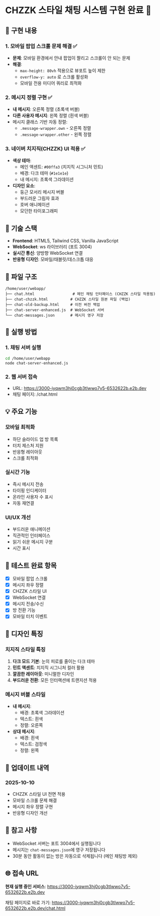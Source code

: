 # CHZZK 스타일 채팅 시스템 구현 완료 🚀

## 📱 구현 내용

### 1. 모바일 팝업 스크롤 문제 해결 ✅
- **문제**: 모바일 환경에서 안내 팝업이 짤리고 스크롤이 안 되는 문제
- **해결**: 
  - `max-height: 80vh` 적용으로 뷰포트 높이 제한
  - `overflow-y: auto` 로 스크롤 활성화
  - 모바일 전용 미디어 쿼리로 최적화

### 2. 메시지 정렬 구현 ✅
- **내 메시지**: 오른쪽 정렬 (초록색 버블)
- **다른 사용자 메시지**: 왼쪽 정렬 (흰색 버블)
- 메시지 클래스 기반 자동 정렬:
  - `.message-wrapper.own` - 오른쪽 정렬
  - `.message-wrapper.other` - 왼쪽 정렬

### 3. 네이버 치지직(CHZZK) UI 적용 ✅
- **색상 테마**: 
  - 메인 액센트: `#00ffa3` (치지직 시그니처 민트)
  - 배경: 다크 테마 (`#1e1e1e`)
  - 내 메시지: 초록색 그라데이션
- **디자인 요소**:
  - 둥근 모서리 메시지 버블
  - 부드러운 그림자 효과
  - 호버 애니메이션
  - 모던한 타이포그래피

## 🔧 기술 스택

- **Frontend**: HTML5, Tailwind CSS, Vanilla JavaScript
- **WebSocket**: ws 라이브러리 (포트 3004)
- **실시간 통신**: 양방향 WebSocket 연결
- **반응형 디자인**: 모바일/태블릿/데스크톱 대응

## 📂 파일 구조

```
/home/user/webapp/
├── chat.html                 # 메인 채팅 인터페이스 (CHZZK 스타일 적용됨)
├── chat-chzzk.html          # CHZZK 스타일 원본 파일 (백업)
├── chat-old-backup.html     # 이전 버전 백업
├── chat-server-enhanced.js  # WebSocket 서버
└── chat-messages.json       # 메시지 영구 저장
```

## 🚀 실행 방법

### 1. 채팅 서버 실행
```bash
cd /home/user/webapp
node chat-server-enhanced.js
```

### 2. 웹 서버 접속
- URL: https://3000-iyqwm3hj0cgb3tlwwo7v5-6532622b.e2b.dev
- 채팅 페이지: /chat.html

## 💡 주요 기능

### 모바일 최적화
- 하단 슬라이드 업 방 목록
- 터치 제스처 지원
- 반응형 레이아웃
- 스크롤 최적화

### 실시간 기능
- 즉시 메시지 전송
- 타이핑 인디케이터
- 온라인 사용자 수 표시
- 자동 재연결

### UI/UX 개선
- 부드러운 애니메이션
- 직관적인 인터페이스
- 읽기 쉬운 메시지 구분
- 시간 표시

## 📱 테스트 완료 항목

- [x] 모바일 팝업 스크롤
- [x] 메시지 좌우 정렬
- [x] CHZZK 스타일 UI
- [x] WebSocket 연결
- [x] 메시지 전송/수신
- [x] 방 전환 기능
- [x] 모바일 터치 이벤트

## 🎨 디자인 특징

### 치지직 스타일 특징
1. **다크 모드 기본**: 눈의 피로를 줄이는 다크 테마
2. **민트 액센트**: 치지직 시그니처 컬러 활용
3. **깔끔한 레이아웃**: 미니멀한 디자인
4. **부드러운 전환**: 모든 인터랙션에 트랜지션 적용

### 메시지 버블 스타일
- **내 메시지**: 
  - 배경: 초록색 그라데이션
  - 텍스트: 흰색
  - 정렬: 오른쪽
- **상대 메시지**:
  - 배경: 흰색
  - 텍스트: 검정색
  - 정렬: 왼쪽

## 🔄 업데이트 내역

### 2025-10-10
- CHZZK 스타일 UI 전면 적용
- 모바일 스크롤 문제 해결
- 메시지 좌우 정렬 구현
- 반응형 디자인 개선

## 📝 참고 사항

- WebSocket 서버는 포트 3004에서 실행됩니다
- 메시지는 `chat-messages.json`에 영구 저장됩니다
- 30분 동안 활동이 없는 방은 자동으로 삭제됩니다 (메인 채팅방 제외)

## 🌐 접속 URL

**현재 실행 중인 서비스**: https://3000-iyqwm3hj0cgb3tlwwo7v5-6532622b.e2b.dev

채팅 페이지로 바로 가기: https://3000-iyqwm3hj0cgb3tlwwo7v5-6532622b.e2b.dev/chat.html